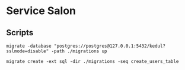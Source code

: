 # Service Salon

## Scripts

```zshrc
migrate -database "postgres://postgres@127.0.0.1:5432/kedul?sslmode=disable" -path ./migrations up
```

```zshrc
migrate create -ext sql -dir ./migrations -seq create_users_table
```
